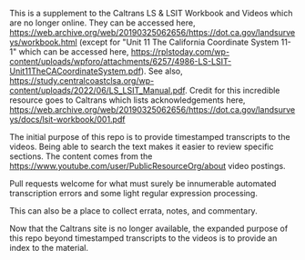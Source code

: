 This is a supplement to the Caltrans LS & LSIT Workbook and Videos which are no longer online.  They can be accessed here, https://web.archive.org/web/20190325062656/https://dot.ca.gov/landsurveys/workbook.html (except for "Unit 11 The California Coordinate System 11-1" which can be accessed here, https://rplstoday.com/wp-content/uploads/wpforo/attachments/6257/4986-LS-LSIT-Unit11TheCACoordinateSystem.pdf).  See also, https://study.centralcoastclsa.org/wp-content/uploads/2022/06/LS_LSIT_Manual.pdf.  Credit for this incredible resource goes to Caltrans which lists acknowledgements here, https://web.archive.org/web/20190325062656/https://dot.ca.gov/landsurveys/docs/lsit-workbook/001.pdf

The initial purpose of this repo is to provide timestamped transcripts to the videos.  Being able to search the text makes it easier to review specific sections.  The content comes from the https://www.youtube.com/user/PublicResourceOrg/about video postings.  

Pull requests welcome for what must surely be innumerable automated transcription errors and some light regular expression processing.  

This can also be a place to collect errata, notes, and commentary.  

Now that the Caltrans site is no longer available, the expanded purpose of this repo beyond timestamped transcripts to the videos is to provide an index to the material.  
